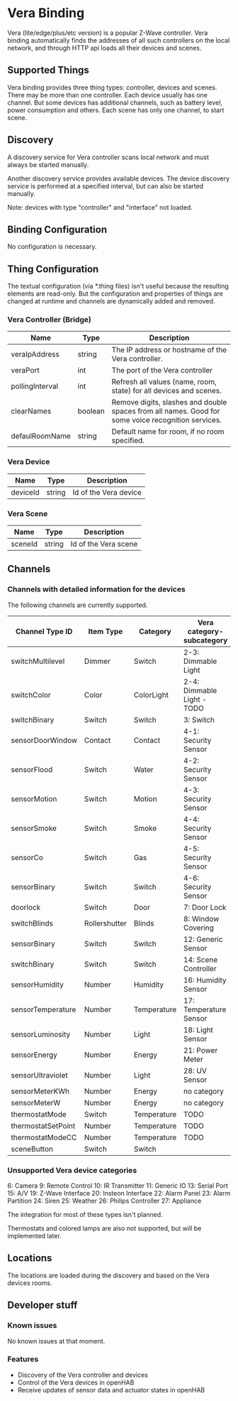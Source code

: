 # Vera Binding

Vera (lite/edge/plus/etc version) is a popular Z-Wave controller. Vera binding automatically finds the addresses of all such controllers on the local network, and through HTTP api loads all their devices and scenes.

## Supported Things

Vera binding provides three thing types: controller, devices and scenes. There may be more than one controller.
Each device usually has one channel. But some devices has additional channels, such as battery level, power consumption and others.
Each scene has only one channel, to start scene.

## Discovery

A discovery service for Vera controller scans local network and must always be started manually.

Another discovery service provides available devices. The device discovery service is performed at a specified interval, but can also be started manually.

Note: devices with type "controller" and "interface" not loaded.

## Binding Configuration

No configuration is necessary.

## Thing Configuration

The textual configuration (via \*.thing files) isn't useful because the resulting elements are read-only. But the configuration and properties of things are changed at runtime and channels are dynamically added and removed.

### Vera Controller (Bridge)

| Name            | Type          | Description                                                                                        |
|-----------------|---------------|----------------------------------------------------------------------------------------------------|
| veraIpAddress   | string        | The IP address or hostname of the Vera controller.                                                 |
| veraPort        | int           | The port of the Vera controller                                                                    |
| pollingInterval | int           | Refresh all values (name, room, state) for all devices and scenes.                                 |
| clearNames      | boolean       | Remove digits, slashes and double spaces from all names. Good for some voice recognition services. |
| defaulRoomName  | string        | Default name for room, if no room specified.                                                       |

### Vera Device

| Name            | Type          | Description              |
|-----------------|---------------|--------------------------|
| deviceId        | string        | Id of the Vera device    |

### Vera Scene

| Name            | Type          | Description              |
|-----------------|---------------|--------------------------|
| sceneId         | string        | Id of the Vera scene     |

## Channels

### Channels with detailed information for the devices

The following channels are currently supported.

| Channel Type ID           | Item Type     | Category      | Vera category-subcategory    |
| ------------------------- | ------------- | ------------- | ---------------------------- |
| switchMultilevel          | Dimmer        | Switch        | 2-3: Dimmable Light          |
| switchColor               | Color         | ColorLight    | 2-4: Dimmable Light - TODO   |
| switchBinary              | Switch        | Switch        | 3: Switch                    |
| sensorDoorWindow          | Contact       | Contact       | 4-1: Security Sensor         |
| sensorFlood               | Switch        | Water         | 4-2: Security Sensor         |
| sensorMotion              | Switch        | Motion        | 4-3: Security Sensor         |
| sensorSmoke               | Switch        | Smoke         | 4-4: Security Sensor         |
| sensorCo                  | Switch        | Gas           | 4-5: Security Sensor         |
| sensorBinary              | Switch        | Switch        | 4-6: Security Sensor         |
| doorlock                  | Switch        | Door          | 7: Door Lock                 |
| switchBlinds              | Rollershutter | Blinds        | 8: Window Covering           |
| sensorBinary              | Switch        | Switch        | 12: Generic Sensor           |
| switchBinary              | Switch        | Switch        | 14: Scene Controller         |
| sensorHumidity            | Number        | Humidity      | 16: Humidity Sensor          |
| sensorTemperature         | Number        | Temperature   | 17: Temperature Sensor       |
| sensorLuminosity          | Number        | Light         | 18: Light Sensor             |
| sensorEnergy              | Number        | Energy        | 21: Power Meter              |
| sensorUltraviolet         | Number        | Light         | 28: UV Sensor                |
| sensorMeterKWh            | Number        | Energy        | no category                  |
| sensorMeterW              | Number        | Energy        | no category                  |
| thermostatMode            | Switch        | Temperature   | TODO                         |
| thermostatSetPoint        | Number        | Temperature   | TODO                         |
| thermostatModeCC          | Number        | Temperature   | TODO                         |
| sceneButton               | Switch        | Switch        |                              |

### Unsupported Vera device categories

6: Camera
9: Remote Control
10: IR Transmitter
11: Generic IO
13: Serial Port
15: A/V
19: Z-Wave Interface
20: Insteon Interface
22: Alarm Panel
23: Alarm Partition
24: Siren
25: Weather
26: Philips Controller
27: Appliance

The integration for most of these types isn't planned.

Thermostats and colored lamps are also not supported, but will be implemented later.

## Locations

The locations are loaded during the discovery and based on the Vera devices rooms.

## Developer stuff

### Known issues

No known issues at that moment.

### Features

- Discovery of the Vera controller and devices
- Control of the Vera devices in openHAB
- Receive updates of sensor data and actuator states in openHAB
